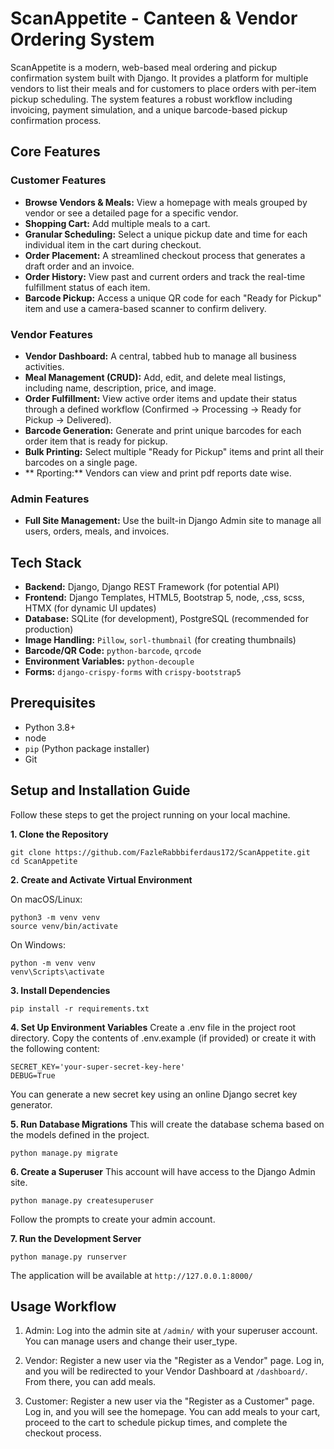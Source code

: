 # ScanAppetite - Canteen & Vendor Ordering System

ScanAppetite is a modern, web-based meal ordering and pickup confirmation system built with Django. It provides a platform for multiple vendors to list their meals and for customers to place orders with per-item pickup scheduling. The system features a robust workflow including invoicing, payment simulation, and a unique barcode-based pickup confirmation process.

## Core Features

### Customer Features
- **Browse Vendors & Meals:** View a homepage with meals grouped by vendor or see a detailed page for a specific vendor.
- **Shopping Cart:** Add multiple meals to a cart.
- **Granular Scheduling:** Select a unique pickup date and time for each individual item in the cart during checkout.
- **Order Placement:** A streamlined checkout process that generates a draft order and an invoice.
- **Order History:** View past and current orders and track the real-time fulfillment status of each item.
- **Barcode Pickup:** Access a unique QR code for each "Ready for Pickup" item and use a camera-based scanner to confirm delivery.

### Vendor Features
- **Vendor Dashboard:** A central, tabbed hub to manage all business activities.
- **Meal Management (CRUD):** Add, edit, and delete meal listings, including name, description, price, and image.
- **Order Fulfillment:** View active order items and update their status through a defined workflow (Confirmed → Processing → Ready for Pickup → Delivered).
- **Barcode Generation:** Generate and print unique barcodes for each order item that is ready for pickup.
- **Bulk Printing:** Select multiple "Ready for Pickup" items and print all their barcodes on a single page.
- ** Rporting:** Vendors can view and print pdf reports date wise.

### Admin Features
- **Full Site Management:** Use the built-in Django Admin site to manage all users, orders, meals, and invoices.

## Tech Stack

* **Backend:** Django, Django REST Framework (for potential API)
* **Frontend:** Django Templates, HTML5, Bootstrap 5, node, ,css, scss, HTMX (for dynamic UI updates)
* **Database:** SQLite (for development), PostgreSQL (recommended for production)
* **Image Handling:** `Pillow`, `sorl-thumbnail` (for creating thumbnails)
* **Barcode/QR Code:** `python-barcode`, `qrcode`
* **Environment Variables:** `python-decouple`
* **Forms:** `django-crispy-forms` with `crispy-bootstrap5`

## Prerequisites

-   Python 3.8+
-   node
-   `pip` (Python package installer)
-   Git

## Setup and Installation Guide

Follow these steps to get the project running on your local machine.

**1. Clone the Repository**
```
git clone https://github.com/FazleRabbbiferdaus172/ScanAppetite.git
cd ScanAppetite
```

**2. Create and Activate Virtual Environment**

On macOS/Linux:
```
python3 -m venv venv
source venv/bin/activate
```
On Windows:
```
python -m venv venv
venv\Scripts\activate
```
**3. Install Dependencies**
```
pip install -r requirements.txt
```
**4. Set Up Environment Variables**
Create a .env file in the project root directory. Copy the contents of .env.example (if provided) or create it with the following content:
```
SECRET_KEY='your-super-secret-key-here'
DEBUG=True
```
You can generate a new secret key using an online Django secret key generator.

**5. Run Database Migrations**
This will create the database schema based on the models defined in the project.
```
python manage.py migrate
```

**6. Create a Superuser**
This account will have access to the Django Admin site.
```
python manage.py createsuperuser
```
Follow the prompts to create your admin account.

**7. Run the Development Server**
```
python manage.py runserver
```
The application will be available at `http://127.0.0.1:8000/`

## Usage Workflow
1. Admin: Log into the admin site at `/admin/` with your superuser account. You can manage users and change their user_type.

2. Vendor: Register a new user via the "Register as a Vendor" page. Log in, and you will be redirected to your Vendor Dashboard at `/dashboard/`. From there, you can add meals.

3. Customer: Register a new user via the "Register as a Customer" page. Log in, and you will see the homepage. You can add meals to your cart, proceed to the cart to schedule pickup times, and complete the checkout process.
